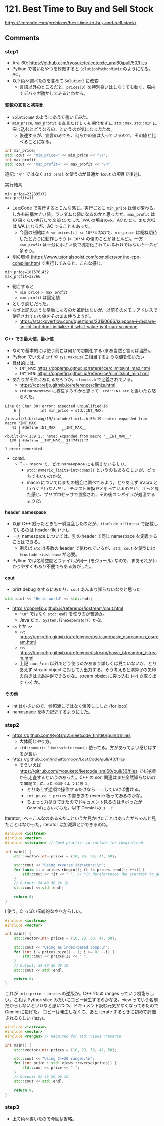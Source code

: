 # 121. Best Time to Buy and Sell Stock

https://leetcode.com/problems/best-time-to-buy-and-sell-stock/

## Comments

### step1

*   Arai 60: https://github.com/ryosuketc/leetcode_arai60/pull/50/files
*   Python で書いたやつを模倣すると `SolutionPythonMimic` のようになる。AC。
*   以下色々調べたのを含めて `Solution2` に改変
    *   言語以外のところだと、`prices[0]` を特別扱いはしなくても動く。脳内でデバッガ動かしてみるとわかる。

#### 変数の宣言と初期化

*   `SolutionWA` のようにあえて書いてみた。
*   `min_price`, `max_profit` を宣言だけして初期化せずに `std::max`, `std::min` に突っ込むとどうなるの、というのが気になったため。
    *   後述するが、宣言のみでも、何らかの値は入っているので、その値と比べることになる。

```cpp
int min_price;
std::cout << "min_price=" << min_price << "\n";
int max_profit;
std::cout << "max_profit=" << max_profit << "\n";
```

追記: `"\n"` ではなく `std::endl` を使うのが普通か (`cout` の項目で後述)。

実行結果

```
min_price=232895332
max_profit=11
```

*   LeetCode で実行するとこんな感じ。実行ごとに `min_price` は値が変わる。しかも結構大きい値。ランダムな値になるのかと思ったが、`max_profit` は 10 回くらい実行して全部 `11` だった (WA の場合のみ。AC だと)。また大抵は WA になるが、AC することもあった。
    *   今回の制約は `0 <= prices[i] <= 10**4` なので、`min_price` は概ね期待したとおりに動作しそう (`> 10**4` の値のことがほとんど)。一方 `max_profit` は十分に小さい数で初期化されているわけではないケースが多そう。
*   別の環境 (https://www.tutorialspoint.com/compilers/online-cpp-compiler.htm) で実行してみると、こんな感じ。

```
min_price=1815761432
max_profit=32766
```

*   総合すると
    *   `min_price > max_profit`
    *    `max_profit` は固定値
*   という感じだった。
*   なぜ上記のような挙動になるのか革新はないが、以前そのメモリアドレスで使用されていた値をそのまま使うようだ。
    *   https://stackoverflow.com/questions/23160666/suppose-i-declare-an-int-but-dont-initialize-it-what-value-is-it-can-someone

#### C++ での最大値、最小値

*   なので基本的には使う前には何かで初期化する (まあ当然と言えば当然)。
*   Python でいえば `inf` や `sys.maxsize` 二相当するような値を使いたい
*   具体的には、
    *   `INT_MAX`: https://cpprefjp.github.io/reference/climits/int_max.html
    *   `INT_MIN`: https://cpprefjp.github.io/reference/climits/int_min.html
*   あたりがそれにあたるだろうか。`climits.h` で定義されている。
    *   https://cpprefjp.github.io/reference/climits.html
    *   `std` namespace に存在するのかと思って、`std::INT_MAX` と書いたら怒られた。

```
Line 6: Char 30: error: expected unqualified-id
    6 |         int min_price = std::INT_MAX;
      |                              ^
/install/lib/clang/19/include/limits.h:50:19: note: expanded from macro 'INT_MAX'
   41 | #define INT_MAX   __INT_MAX__
      |                   ^
<built-in>:139:21: note: expanded from macro '__INT_MAX__'
  130 | #define __INT_MAX__ 2147483647
      |                     ^
1 error generated.
```
*   contd.
    *   C++ macro で、どの namespace にも属さないらしい。
        *   `std::numeric_limits<int>::max()` というのもあるらしいが、どっちでもいいのかな。
        *   macro についてはまたの機会に調べてみよう。とりあえず macro というくらいなんだし、テキスト置換だと思っているのだが、ざっと見た感じ、プリプロセッサで置換され、その後コンパイラが処理するようだ。

#### header, namespace

*   以前 C++ 触ったときも一瞬混乱したのだが、`#include <climits>` で記載しているのは header file (`*.h`)。
*   一方 namespace については、別の header で同じ namespace を定義することはできる。
    *   例えば `std` は多数の header で使われているが、`std::cout` を使うには `#include <iostream>` が必要。
*   Python では名前空間とファイルが同一 (モジュール) なので、まあそれがわかりやすくもあり不便でもある気がした。

#### cout

*   print debug をするにあたり、`cout` あんまり知らないなあと思った

```cpp
std::cout << "Hello world" << std::endl;
```

*   https://cpprefjp.github.io/reference/iostream/cout.html
    *   `"\n"` ではなく `std::endl` を使うのが普通か。
    *   Java だと、`System.lineSeparator()` かな。
*   `<<` とか `>>` 
    *   `<<`: https://cpprefjp.github.io/reference/ostream/basic_ostream/op_ostream.html
    *   `>>`: https://cpprefjp.github.io/reference/istream/basic_istream/op_istream.html
    *   上記 `cout` / `cin` 以外でどう使うのかあまり詳しくは見ていないが、とりあえず stream object に対して入出力する。そう考えると演算子の矢印の向きはまあ納得できるかな。stream obejct に突っ込む (`<<`) か取り出す (`>>`) か。

#### その他

*   int は小さいので、参照渡しではなく値渡しにした (for loop)
*   namespace を極力記述するようにした。


### step2

*   https://github.com/Ryotaro25/leetcode_first60/pull/41/files
    *   大体同じやり方。
    *   `std::numeric_limits<int>::max()` 使ってる。方があってよい感じはするが長い
*   https://github.com/irohafternoon/LeetCode/pull/40/files
    *   そういえば https://github.com/ryosuketc/leetcode_arai60/pull/50/files でも逆順から走査するというのあった。C++ の sort 関連はまだ全然知らないので問題で当たったら調べようと思う。
        *   とりあえず逆順で操作するだけなら `--i` していけば書ける。
        *   `int price : prices` の書き方の reverse 板ってあるのかな。
        *   ちょっと力尽きてきたのでドキュメント見るのはサボったが、Gemini にきいてみた。以下 Gemini のコード

Iterator。へーこんなのあるんだ…というか見かけたことはあったがちゃんと見たことはなかった。iterator は加減算とかできるのね。

```cpp
#include <iostream>
#include <vector>
#include <iterator> // Good practice to include for rbegin/rend

int main() {
    std::vector<int> prices = {10, 20, 30, 40, 50};

    std::cout << "Using reverse iterators:\n";
    for (auto it = prices.rbegin(); it != prices.rend(); ++it) {
        std::cout << *it << " "; // *it dereferences the iterator to get the value
    }
    // Output: 50 40 30 20 10
    std::cout << std::endl;

    return 0;
}
```

i 使う。C っぽい伝統的なやり方らしい。

```cpp
#include <iostream>
#include <vector>

int main() {
    std::vector<int> prices = {10, 20, 30, 40, 50};

    std::cout << "Using an index-based loop:\n";
    for (int i = prices.size() - 1; i >= 0; --i) {
        std::cout << prices[i] << " ";
    }
    // Output: 50 40 30 20 10
    std::cout << std::endl;

    return 0;
}
```

これが `int::price : prices` の逆版か。C++ 20 の ranges っていう機能らしい。これは Python slice みたいにコピー発生するのかなあ。view っていう名前だからしないといいなと思いつつ、ドキュメント読む元気がなくなってきたので Gemini に投げた。
コピーは発生しなくて、あと iterate するときに初めて評価されるらしい (lazy)。

```cpp
#include <iostream>
#include <vector>
#include <ranges> // Required for std::views::reverse

int main() {
    std::vector<int> prices = {10, 20, 30, 40, 50};

    std::cout << "Using C++20 ranges:\n";
    for (int price : std::views::reverse(prices)) {
        std::cout << price << " ";
    }
    // Output: 50 40 30 20 10
    std::cout << std::endl;

    return 0;
}
```

### step3

*   上で色々書いたので今回は省略。
